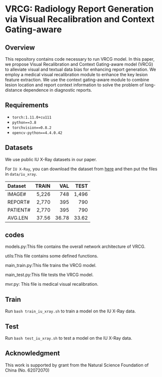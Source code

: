 # VRCG: Radiology Report Generation via Visual Recalibration and Context Gating-aware

## Overview

This repository contains code necessary to run VRCG model. 
In this paper, we propose Visual Recalibration and Context Gating-aware model (VRCG) to alleviate visual and textual data bias for enhancing report generation. We employ a medical visual recalibration module to enhance the key lesion feature extraction. We use the context gating-aware module to combine lesion location and report context information to solve the problem of long-distance dependence in diagnostic reports.

## Requirements
- `torch:1.11.0+cu111`
- `python==3.8`
- `torchvision==0.8.2`
- `opencv-python==4.4.0.42`
## Datasets
We use public IU X-Ray datasets in our paper.

For `IU X-Ray`, you can download the dataset from [here](https://drive.google.com/file/d/1c0BXEuDy8Cmm2jfN0YYGkQxFZd2ZIoLg/view?usp=sharing) and then put the files in `data/iu_xray`.

| Dataset | TRAIN | VAL | TEST |
| :------ | --------: | --------: | -----: |
| IMAGE# | 5,226 | 748 | 1,496 |
| REPORT# | 2,770 | 395 | 790 |
| PATIENT# | 2,770 | 395 | 790 |
| AVG.LEN | 37.56 | 36.78 | 33.62 |

## codes
models.py:This file contains the overall network architecture of VRCG.

utils:This file contains some defined functions.

main_train.py:This file trains the VRCG model.

main_test.py:This file tests the VRCG model.

mvr.py: This file is medical visual recalibration.


## Train

Run `bash train_iu_xray.sh` to train a model on the IU X-Ray data.

## Test

Run `bash test_iu_xray.sh` to test a model on the IU X-Ray data.

## Acknowledgment
This work is supported by grant from the Natural Science Foundation of China (No. 62072070)
